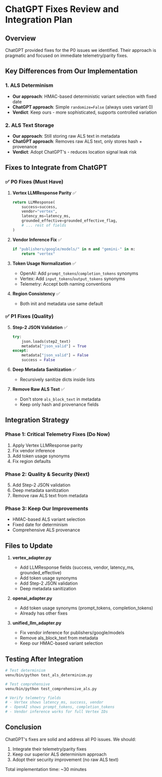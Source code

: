 # ChatGPT Fixes Review and Integration Plan

## Overview
ChatGPT provided fixes for the P0 issues we identified. Their approach is pragmatic and focused on immediate telemetry/parity fixes.

## Key Differences from Our Implementation

### 1. ALS Determinism
- **Our approach**: HMAC-based deterministic variant selection with fixed date
- **ChatGPT approach**: Simple `randomize=False` (always uses variant 0)
- **Verdict**: Keep ours - more sophisticated, supports controlled variation

### 2. ALS Text Storage
- **Our approach**: Still storing raw ALS text in metadata
- **ChatGPT approach**: Removes raw ALS text, only stores hash + provenance
- **Verdict**: Adopt ChatGPT's - reduces location signal leak risk

## Fixes to Integrate from ChatGPT

### ✅ P0 Fixes (Must Have)

1. **Vertex LLMResponse Parity** ✅
   ```python
   return LLMResponse(
       success=success,
       vendor="vertex",
       latency_ms=latency_ms,
       grounded_effective=grounded_effective_flag,
       # ... rest of fields
   )
   ```

2. **Vendor Inference Fix** ✅
   ```python
   if "publishers/google/models/" in m and "gemini-" in m:
       return "vertex"
   ```

3. **Token Usage Normalization** ✅
   - OpenAI: Add `prompt_tokens`/`completion_tokens` synonyms
   - Vertex: Add `input_tokens`/`output_tokens` synonyms
   - Telemetry: Accept both naming conventions

4. **Region Consistency** ✅
   - Both init and metadata use same default

### ✅ P1 Fixes (Quality)

5. **Step-2 JSON Validation** ✅
   ```python
   try:
       json.loads(step2_text)
       metadata["json_valid"] = True
   except:
       metadata["json_valid"] = False
       success = False
   ```

6. **Deep Metadata Sanitization** ✅
   - Recursively sanitize dicts inside lists

7. **Remove Raw ALS Text** ✅
   - Don't store `als_block_text` in metadata
   - Keep only hash and provenance fields

## Integration Strategy

### Phase 1: Critical Telemetry Fixes (Do Now)
1. Apply Vertex LLMResponse parity
2. Fix vendor inference
3. Add token usage synonyms
4. Fix region defaults

### Phase 2: Quality & Security (Next)
5. Add Step-2 JSON validation
6. Deep metadata sanitization
7. Remove raw ALS text from metadata

### Phase 3: Keep Our Improvements
- HMAC-based ALS variant selection
- Fixed date for determinism
- Comprehensive ALS provenance

## Files to Update

1. **vertex_adapter.py**
   - Add LLMResponse fields (success, vendor, latency_ms, grounded_effective)
   - Add token usage synonyms
   - Add Step-2 JSON validation
   - Deep metadata sanitization

2. **openai_adapter.py**
   - Add token usage synonyms (prompt_tokens, completion_tokens)
   - Already has other fixes

3. **unified_llm_adapter.py**
   - Fix vendor inference for publishers/google/models
   - Remove als_block_text from metadata
   - Keep our HMAC-based variant selection

## Testing After Integration

```bash
# Test determinism
venv/bin/python test_als_determinism.py

# Test comprehensive
venv/bin/python test_comprehensive_als.py

# Verify telemetry fields
# - Vertex shows latency_ms, success, vendor
# - OpenAI shows prompt_tokens, completion_tokens
# - Vendor inference works for full Vertex IDs
```

## Conclusion

ChatGPT's fixes are solid and address all P0 issues. We should:
1. Integrate their telemetry/parity fixes
2. Keep our superior ALS determinism approach
3. Adopt their security improvement (no raw ALS text)

Total implementation time: ~30 minutes